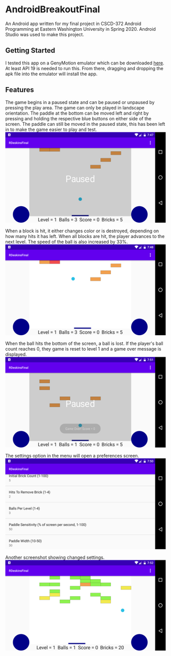 # AndroidBreakoutFinal
An Android app written for my final project in CSCD-372 Android Programming at Eastern Washington University in Spring 2020. Android Studio was used to make this project.

## Getting Started
I tested this app on a GenyMotion emulator which can be downloaded [here](https://www.genymotion.com/download/). At least API 19 is needed to run this. From there, dragging and dropping the apk file into the emulator will install the app. 

## Features
The game begins in a paused state and can be paused or unpaused by pressing the play area. The game can only be played in landscape orientation. The paddle at the bottom can be moved left and right by pressing and holding the respective blue buttons on either side of the screen. The paddle can still be moved in the paused state, this has been left in to make the game easier to play and test.
![alt text](https://github.com/rdeskins/AndroidBreakoutFinal/blob/master/screenshots/intial_pause.png)

When a block is hit, it either changes color or is destroyed, depending on how many hits it has left. When all blocks are hit, the player advances to the next level. The speed of the ball is also increased by 33%. 
![alt text](https://github.com/rdeskins/AndroidBreakoutFinal/blob/master/screenshots/play.png)

When the ball hits the bottom of the screen, a ball is lost. If the player's ball count reaches 0, they game is reset to level 1 and a game over message is displayed. 
![alt text](https://github.com/rdeskins/AndroidBreakoutFinal/blob/master/screenshots/game_over.png)

The settings option in the menu will open a preferences screen.
![alt text](https://github.com/rdeskins/AndroidBreakoutFinal/blob/master/screenshots/initial_settings.png)

Another screenshot showing changed settings.
![alt text](https://github.com/rdeskins/AndroidBreakoutFinal/blob/master/screenshots/another_screenshot.png)
